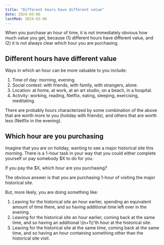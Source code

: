 ```yaml
---
title: "Different hours have different value"
date: 2024-03-06
lastMod: 2024-03-06
---
```


When you purchase an hour of time, it is not immediately obvious how much value you get, because (1) different hours have different value, and (2) it is not always clear _which_ hour you are purchasing.

## Different hours have different value

Ways in which an hour can be more valuable to you include:

1. Time of day: morning, evening.
2. Social context: with friends, with family, with strangers, alone.
3. Location: at home, at work, at an art studio, on a beach, in a hospital.
4. Activity: working, reading, Netflix, eating, sleeping, exercising, meditating.

There are probably hours characterized by some combination of the above that are worth more to you (holiday with friends), and others that are worth less (Netflix in the evening). 

## Which hour are you purchasing

Imagine that you are on holiday, wanting to see a major historical site this morning. There is a 1-hour task in your way that you could either complete yourself or pay somebody $X to do for you.

If you pay the $X, which hour are you purchasing?

The obvious answer is that you are purchasing 1-hour of visiting the major historical site.

But, more likely, you are doing something like:

1. Leaving for the historical site an hour earlier, spending an equivalent amount of time there, and so having additional time left over in the evening.
2. Leaving for the historical site an hour earlier, coming back at the same time, and so having an additional \\(n+1\\)’th hour at the historical site.
3. Leaving for the historical site at the same time, coming back at the same time, and so having an hour containing something other than the historical site visit.